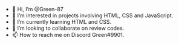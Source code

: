 - 👋 Hi, I’m @Green-87
- 👀 I’m interested in projects involving HTML, CSS and JavaScript.
- 🌱 I’m currently learning HTML and CSS.
- 💞️ I’m looking to collaborate on review codes.
- 📫 How to reach me on Discord Green#9901.

<!---
Green-87/Green-87 is a ✨ special ✨ repository because its `README.md` (this file) appears on your GitHub profile.
You can click the Preview link to take a look at your changes.
--->
